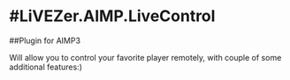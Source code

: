 #LiVEZer.AIMP.LiveControl
========================

##Plugin for AIMP3

Will allow you to control your favorite player remotely, with couple of some additional features:)
